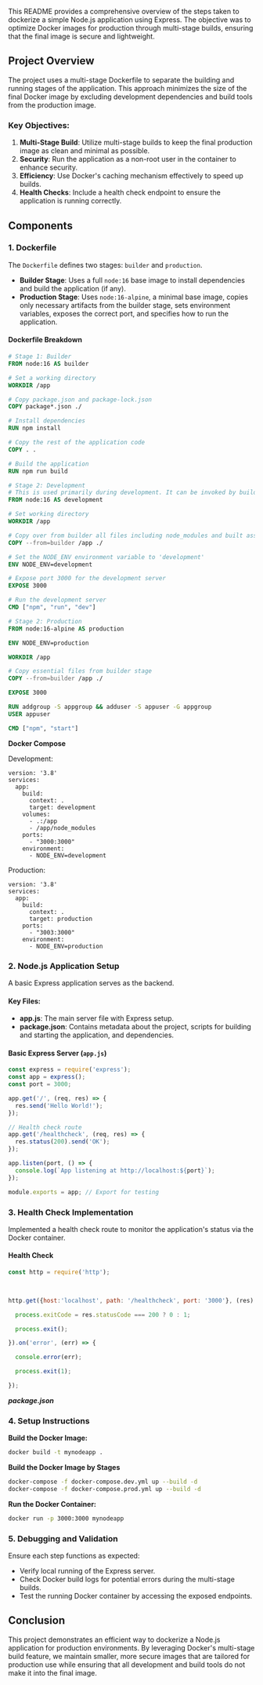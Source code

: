This README provides a comprehensive overview of the steps taken to dockerize a simple Node.js application using Express. The objective was to optimize Docker images for production through multi-stage builds, ensuring that the final image is secure and lightweight.

## Project Overview

The project uses a multi-stage Dockerfile to separate the building and running stages of the application. This approach minimizes the size of the final Docker image by excluding development dependencies and build tools from the production image.

### Key Objectives:

1. **Multi-Stage Build**: Utilize multi-stage builds to keep the final production image as clean and minimal as possible.
2. **Security**: Run the application as a non-root user in the container to enhance security.
3. **Efficiency**: Use Docker's caching mechanism effectively to speed up builds.
4. **Health Checks**: Include a health check endpoint to ensure the application is running correctly.

## Components

### 1. Dockerfile

The `Dockerfile` defines two stages: `builder` and `production`.

- **Builder Stage**: Uses a full `node:16` base image to install dependencies and build the application (if any).
- **Production Stage**: Uses `node:16-alpine`, a minimal base image, copies only necessary artifacts from the builder stage, sets environment variables, exposes the correct port, and specifies how to run the application.

#### Dockerfile Breakdown
```Dockerfile
# Stage 1: Builder
FROM node:16 AS builder

# Set a working directory
WORKDIR /app

# Copy package.json and package-lock.json
COPY package*.json ./

# Install dependencies
RUN npm install

# Copy the rest of the application code
COPY . .

# Build the application
RUN npm run build

# Stage 2: Development
# This is used primarily during development. It can be invoked by building with --target development
FROM node:16 AS development

# Set working directory
WORKDIR /app

# Copy over from builder all files including node_modules and built assets
COPY --from=builder /app ./

# Set the NODE_ENV environment variable to 'development'
ENV NODE_ENV=development

# Expose port 3000 for the development server
EXPOSE 3000

# Run the development server
CMD ["npm", "run", "dev"]

# Stage 2: Production
FROM node:16-alpine AS production

ENV NODE_ENV=production

WORKDIR /app

# Copy essential files from builder stage
COPY --from=builder /app ./

EXPOSE 3000

RUN addgroup -S appgroup && adduser -S appuser -G appgroup
USER appuser

CMD ["npm", "start"]
```

**Docker Compose**

Development:
```
version: '3.8'
services:
  app:
    build:
      context: .
      target: development
    volumes:
      - .:/app
      - /app/node_modules
    ports:
      - "3000:3000"
    environment:
      - NODE_ENV=development
```

Production:
```
version: '3.8'
services:
  app:
    build:
      context: .
      target: production
    ports:
      - "3003:3000"
    environment:
      - NODE_ENV=production
```

### 2. Node.js Application Setup

A basic Express application serves as the backend.

#### Key Files:

- **app.js**: The main server file with Express setup.
- **package.json**: Contains metadata about the project, scripts for building and starting the application, and dependencies.

#### Basic Express Server (`app.js`)

```javascript
const express = require('express');
const app = express();
const port = 3000;

app.get('/', (req, res) => {
  res.send('Hello World!');
});

// Health check route
app.get('/healthcheck', (req, res) => {
  res.status(200).send('OK');
});

app.listen(port, () => {
  console.log(`App listening at http://localhost:${port}`);
});

module.exports = app; // Export for testing
```
### 3. Health Check Implementation

Implemented a health check route to monitor the application's status via the Docker container.
#### Health Check 
```javascript
const http = require('http');

  

http.get({host:'localhost', path: '/healthcheck', port: '3000'}, (res) => {

  process.exitCode = res.statusCode === 200 ? 0 : 1;

  process.exit();

}).on('error', (err) => {

  console.error(err);

  process.exit(1);

});
```
***package.json***


### 4. Setup Instructions

**Build the Docker Image:**
```bash
docker build -t mynodeapp .
```

**Build the Docker Image by Stages**

```bash
docker-compose -f docker-compose.dev.yml up --build -d
docker-compose -f docker-compose.prod.yml up --build -d
```

**Run the Docker Container:**
```bash
docker run -p 3000:3000 mynodeapp
```
### 5. Debugging and Validation

Ensure each step functions as expected:

- Verify local running of the Express server.
- Check Docker build logs for potential errors during the multi-stage builds.
- Test the running Docker container by accessing the exposed endpoints.

## Conclusion

This project demonstrates an efficient way to dockerize a Node.js application for production environments. By leveraging Docker's multi-stage build feature, we maintain smaller, more secure images that are tailored for production use while ensuring that all development and build tools do not make it into the final image.
